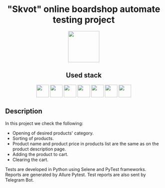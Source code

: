 <h1 align="center">"Skvot" online boardshop automate testing project</h1>  
<p align="center">
<a href="https://www.skvot.com/">
<img class="black-back" src="https://www.skvot.com/img/logo-wht.svg" height="100" />
</a>
</p>
<style>
.black-back img{
background-repeat:no-repeat;
background-size:cover;
}

.black-back {
background-color: rgb(0,0,0);
}
 </style>

<h2 align="center">Used stack</h2>
<p align="center">
<img src="https://cdn.jsdelivr.net/gh/devicons/devicon/icons/python/python-original.svg" height="40" width="40" />
<img src="https://cdn.jsdelivr.net/gh/devicons/devicon/icons/jenkins/jenkins-original.svg" height="40" width="40" />
<img src="https://cdn.jsdelivr.net/gh/devicons/devicon/icons/selenium/selenium-original.svg" height="40" width="40" />
<img src="https://cdn.jsdelivr.net/gh/devicons/devicon/icons/pytest/pytest-original.svg" height="40" width="40" />
<img src="https://upload.wikimedia.org/wikipedia/commons/1/1d/PyCharm_Icon.svg" height="40" width="40" />
<img src="https://avatars.githubusercontent.com/u/5879127?s=200&v=4" height="40" width="40" />
<img src="https://upload.wikimedia.org/wikipedia/commons/8/83/Telegram_2019_Logo.svg" height="40" width="40" />
</p>  

## Description
In this project we check the following:  
* Opening of desired products' category.  
* Sorting of products.  
* Product name and product price in products list are the same as on the product description page.  
* Adding the product to cart.  
* Clearing the cart.  

Tests are developed in Python using Selene and PyTest frameworks. Reports are generated by Allure Pytest. Test reports are also sent by Telegram Bot.  


